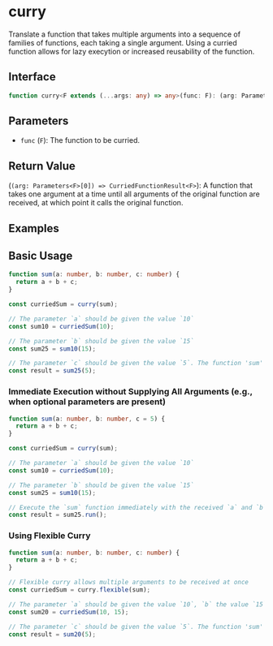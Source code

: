 # curry

Translate a function that takes multiple arguments into a sequence of families of functions, each taking a single argument. Using a curried function allows for lazy execytion or increased reusability of the function.

## Interface

```typescript
function curry<F extends (...args: any) => any>(func: F): (arg: Parameters<F>[0]) => CurriedFunctionResult<F>;
```

## Parameters

- `func` (`F`): The function to be curried.

## Return Value

(`(arg: Parameters<F>[0]) => CurriedFunctionResult<F>`): A function that takes one argument at a time until all arguments of the original function are received, at which point it calls the original function.

## Examples

## Basic Usage

```typescript
function sum(a: number, b: number, c: number) {
  return a + b + c;
}

const curriedSum = curry(sum);

// The parameter `a` should be given the value `10`
const sum10 = curriedSum(10);

// The parameter `b` should be given the value `15`
const sum25 = sum10(15);

// The parameter `c` should be given the value `5`. The function 'sum' has received all its arguments and will now return a value
const result = sum25(5);
```

### Immediate Execution without Supplying All Arguments (e.g., when optional parameters are present)

```typescript
function sum(a: number, b: number, c = 5) {
  return a + b + c;
}

const curriedSum = curry(sum);

// The parameter `a` should be given the value `10`
const sum10 = curriedSum(10);

// The parameter `b` should be given the value `15`
const sum25 = sum10(15);

// Execute the `sum` function immediately with the received `a` and `b` parameters
const result = sum25.run();
```

### Using Flexible Curry

```typescript
function sum(a: number, b: number, c: number) {
  return a + b + c;
}

// Flexible curry allows multiple arguments to be received at once
const curriedSum = curry.flexible(sum);

// The parameter `a` should be given the value `10`, `b` the value `15`
const sum20 = curriedSum(10, 15);

// The parameter `c` should be given the value `5`. The function 'sum' has received all its arguments and will now return a value
const result = sum20(5);
```
